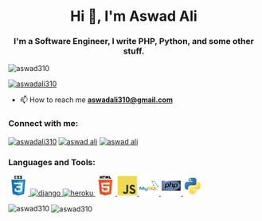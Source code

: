 <h1 align="center">Hi 👋, I'm Aswad Ali</h1>
<h3 align="center">I'm a Software Engineer, I write PHP, Python, and some other stuff.</h3>

<p align="left"> <img src="https://komarev.com/ghpvc/?username=aswad310&label=Profile%20views&color=0e75b6&style=flat" alt="aswad310" /> </p>

<p align="left"> <a href="https://twitter.com/aswadali310" target="blank"><img src="https://img.shields.io/twitter/follow/aswadali310?logo=twitter&style=for-the-badge" alt="aswadali310" /></a> </p>

- 📫 How to reach me **aswadali310@gmail.com**

<h3 align="left">Connect with me:</h3>
<p align="left">
<a href="https://twitter.com/aswadali310" target="blank"><img align="center" src="https://raw.githubusercontent.com/rahuldkjain/github-profile-readme-generator/master/src/images/icons/Social/twitter.svg" alt="aswadali310" height="30" width="40" /></a>
<a href="https://linkedin.com/in/aswad ali" target="blank"><img align="center" src="https://raw.githubusercontent.com/rahuldkjain/github-profile-readme-generator/master/src/images/icons/Social/linked-in-alt.svg" alt="aswad ali" height="30" width="40" /></a>
<a href="https://stackoverflow.com/users/aswad ali" target="blank"><img align="center" src="https://raw.githubusercontent.com/rahuldkjain/github-profile-readme-generator/master/src/images/icons/Social/stack-overflow.svg" alt="aswad ali" height="30" width="40" /></a>
</p>

<h3 align="left">Languages and Tools:</h3>
<p align="left"> <a href="https://www.w3schools.com/css/" target="_blank" rel="noreferrer"> <img src="https://raw.githubusercontent.com/devicons/devicon/master/icons/css3/css3-original-wordmark.svg" alt="css3" width="40" height="40"/> </a> <a href="https://www.djangoproject.com/" target="_blank" rel="noreferrer"> <img src="https://cdn.worldvectorlogo.com/logos/django.svg" alt="django" width="40" height="40"/> </a> <a href="https://heroku.com" target="_blank" rel="noreferrer"> <img src="https://www.vectorlogo.zone/logos/heroku/heroku-icon.svg" alt="heroku" width="40" height="40"/> </a> <a href="https://www.w3.org/html/" target="_blank" rel="noreferrer"> <img src="https://raw.githubusercontent.com/devicons/devicon/master/icons/html5/html5-original-wordmark.svg" alt="html5" width="40" height="40"/> </a> <a href="https://developer.mozilla.org/en-US/docs/Web/JavaScript" target="_blank" rel="noreferrer"> <img src="https://raw.githubusercontent.com/devicons/devicon/master/icons/javascript/javascript-original.svg" alt="javascript" width="40" height="40"/> </a> <a href="https://www.mysql.com/" target="_blank" rel="noreferrer"> <img src="https://raw.githubusercontent.com/devicons/devicon/master/icons/mysql/mysql-original-wordmark.svg" alt="mysql" width="40" height="40"/> </a> <a href="https://www.php.net" target="_blank" rel="noreferrer"> <img src="https://raw.githubusercontent.com/devicons/devicon/master/icons/php/php-original.svg" alt="php" width="40" height="40"/> </a> <a href="https://www.python.org" target="_blank" rel="noreferrer"> <img src="https://raw.githubusercontent.com/devicons/devicon/master/icons/python/python-original.svg" alt="python" width="40" height="40"/> </a> </p>

<p><img align="left" src="https://github-readme-stats.vercel.app/api/top-langs?username=aswad310&show_icons=true&locale=en&layout=compact" alt="aswad310" /></p>

<p>&nbsp;<img align="center" src="https://github-readme-stats.vercel.app/api?username=aswad310&show_icons=true&locale=en" alt="aswad310" /></p>
